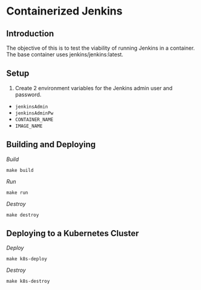 # Containerized Jenkins

## Introduction
The objective of this is to test the viability of running Jenkins in a container.
The base container uses jenkins/jenkins:latest.

## Setup
1. Create 2 environment variables for the Jenkins admin user and password.
- `jenkinsAdmin`
- `jenkinsAdminPw`
- `CONTAINER_NAME`
- `IMAGE_NAME`

## Building and Deploying
*Build*
```
make build 
```

*Run*
```
make run
```

*Destroy*
```
make destroy
```

## Deploying to a Kubernetes Cluster
*Deploy*
```
make k8s-deploy
```

*Destroy*
```
make k8s-destroy
```